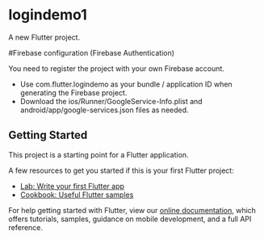 # logindemo1

A new Flutter project.

#Firebase configuration (Firebase Authentication)

You need to register the project with your own Firebase account.
- Use com.flutter.logindemo as your bundle / application ID when generating the Firebase project.
- Download the ios/Runner/GoogleService-Info.plist and android/app/google-services.json files as needed.


## Getting Started

This project is a starting point for a Flutter application.

A few resources to get you started if this is your first Flutter project:

- [Lab: Write your first Flutter app](https://flutter.dev/docs/get-started/codelab)
- [Cookbook: Useful Flutter samples](https://flutter.dev/docs/cookbook)

For help getting started with Flutter, view our
[online documentation](https://flutter.dev/docs), which offers tutorials,
samples, guidance on mobile development, and a full API reference.

